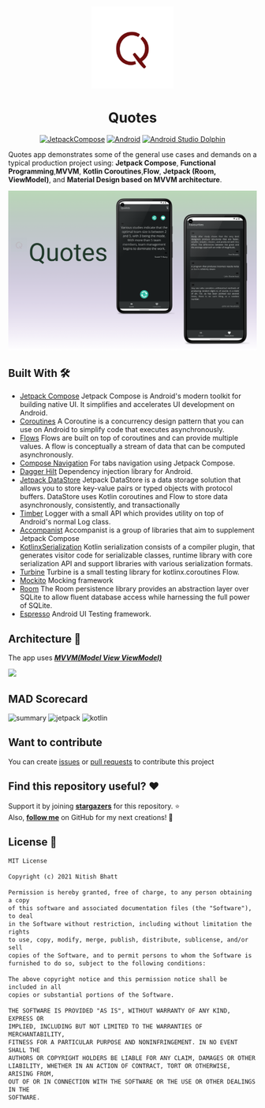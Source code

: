 <p align="center">
<img src="/art/logo.png" width="33%"/>
</p>
<h1 align="center">Quotes</h1>

<p align="center">
  <a href="https://developer.android.com/jetpack/androidx/releases/compose"><img alt="JetpackCompose" src="https://img.shields.io/badge/Jetpack%20Compose-1.2.0--alpha04-orange"/></a>
  <a href="https://developer.android.com/reference"><img alt="Android" src="https://img.shields.io/badge/Platform-android-brightgreen"/></a>
  <a href="https://androidstudio.googleblog.com/2022/01/android-studio-dolphin-canary-1-now.html"><img alt="Android Studio Dolphin" src="https://img.shields.io/badge/Android%20Studio-Dolphin-yellow"/></a>

Quotes app demonstrates some of the general use cases and demands on a typical production project using: <b>Jetpack Compose</b>, <b>Functional Programming</b>,<b>MVVM</b>, <b>Kotlin Coroutines</b>,<b>Flow</b>,
<b>Jetpack (Room, ViewModel)</b>, and <b>Material Design based on MVVM architecture</b>.

<p align="center">
<img src="/art/Quotes.png"/>
</p>

## Built With 🛠
* [Jetpack Compose][0] Jetpack Compose is Android's modern toolkit for building native UI. It simplifies and accelerates UI development on Android.
* [Coroutines][1] A Coroutine is a concurrency design pattern that you can use on Android to simplify code that executes asynchronously.
* [Flows][2] Flows are built on top of coroutines and can provide multiple values. A flow is conceptually a stream of data that can be computed asynchronously.
* [Compose Navigation][3] For tabs navigation using Jetpack Compose.
* [Dagger Hilt][4] Dependency injection library for Android.
* [Jetpack DataStore][5] Jetpack DataStore is a data storage solution that allows you to store key-value pairs or typed objects with protocol buffers. DataStore uses Kotlin coroutines and Flow to store data asynchronously, consistently, and transactionally
* [Timber][6] Logger with a small API which provides utility on top of Android's normal Log class.
* [Accompanist][7] Accompanist is a group of libraries that aim to supplement Jetpack Compose
* [KotlinxSerialization][8] Kotlin serialization consists of a compiler plugin, that generates visitor code for serializable classes, runtime library with core serialization API and support libraries with various serialization formats.
* [Turbine][9] Turbine is a small testing library for kotlinx.coroutines Flow.
* [Mockito][10] Mocking framework
* [Room][11] The Room persistence library provides an abstraction layer over SQLite to allow fluent database access while harnessing the full power of SQLite.
* [Espresso][12] Android UI Testing framework.

[0]:  https://developer.android.com/jetpack
[1]:  https://github.com/Kotlin/kotlinx.coroutines
[2]:  https://kotlin.github.io/kotlinx.coroutines/kotlinx-coroutines-core/kotlinx.coroutines.flow/-flow/
[3]:  https://developer.android.com/jetpack/compose/navigation
[4]:  https://dagger.dev/hilt/
[5]:  https://developer.android.com/topic/libraries/architecture/datastore
[6]:  https://github.com/JakeWharton/timber
[7]:  https://google.github.io/accompanist/
[8]:  https://github.com/Kotlin/kotlinx.serialization
[9]:  https://github.com/cashapp/turbine
[10]: https://github.com/mockito/mockito-kotlin
[11]: https://developer.android.com/jetpack/androidx/releases/room
[12]: https://developer.android.com/training/testing/espresso/


## Architecture 🗼
The app uses [***MVVM(Model View ViewModel)***](https://developer.android.com/jetpack/guide#recommended-app-arch)

![](https://developer.android.com/topic/libraries/architecture/images/mad-arch-overview.png)

## MAD Scorecard
![summary](https://user-images.githubusercontent.com/16473147/155850920-267f53c6-db91-49cb-a15c-fcbd3ef891a6.png)
![jetpack](https://user-images.githubusercontent.com/16473147/155850916-9a65907c-e844-499d-ada1-5c46fd9c239d.png)
![kotlin](https://user-images.githubusercontent.com/16473147/155850918-ae1cfd50-7b8b-47fd-96e2-b2cd1e008a56.png)

## Want to contribute
You can create [issues](https://github.com/initishbhatt/quotes/issues) or [pull requests](https://github.com/initishbhatt/quotes/pulls) to contribute this project

## Find this repository useful? :heart:
Support it by joining __[stargazers](https://github.com/initishbhatt/Quotes/stargazers)__ for this repository. :star: <br>
Also, __[follow me](https://github.com/initishbhatt)__ on GitHub for my next creations! 🤩

## License 🔖
```
MIT License

Copyright (c) 2021 Nitish Bhatt

Permission is hereby granted, free of charge, to any person obtaining a copy
of this software and associated documentation files (the "Software"), to deal
in the Software without restriction, including without limitation the rights
to use, copy, modify, merge, publish, distribute, sublicense, and/or sell
copies of the Software, and to permit persons to whom the Software is
furnished to do so, subject to the following conditions:

The above copyright notice and this permission notice shall be included in all
copies or substantial portions of the Software.

THE SOFTWARE IS PROVIDED "AS IS", WITHOUT WARRANTY OF ANY KIND, EXPRESS OR
IMPLIED, INCLUDING BUT NOT LIMITED TO THE WARRANTIES OF MERCHANTABILITY,
FITNESS FOR A PARTICULAR PURPOSE AND NONINFRINGEMENT. IN NO EVENT SHALL THE
AUTHORS OR COPYRIGHT HOLDERS BE LIABLE FOR ANY CLAIM, DAMAGES OR OTHER
LIABILITY, WHETHER IN AN ACTION OF CONTRACT, TORT OR OTHERWISE, ARISING FROM,
OUT OF OR IN CONNECTION WITH THE SOFTWARE OR THE USE OR OTHER DEALINGS IN THE
SOFTWARE.
```